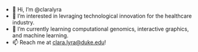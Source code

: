- 👋 Hi, I’m @claralyra
- 👀 I’m interested in levraging technological innovation for the healthcare industry. 
- 🌱 I’m currently learning computational genomics, interactive graphics, and machine learning.
- 📫 Reach me at clara.lyra@duke.edu!

